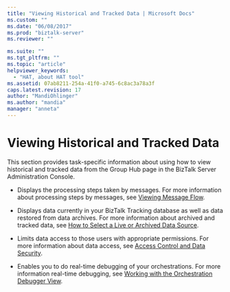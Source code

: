 ```yaml
---
title: "Viewing Historical and Tracked Data | Microsoft Docs"
ms.custom: ""
ms.date: "06/08/2017"
ms.prod: "biztalk-server"
ms.reviewer: ""

ms.suite: ""
ms.tgt_pltfrm: ""
ms.topic: "article"
helpviewer_keywords: 
  - "HAT, about HAT tool"
ms.assetid: 07ab8211-254a-41f0-a745-6c8ac3a78a3f
caps.latest.revision: 17
author: "MandiOhlinger"
ms.author: "mandia"
manager: "anneta"
---
```

# Viewing Historical and Tracked Data
This section provides task-specific information about using how to view historical and tracked data from the Group Hub page in the BizTalk Server Administration Console.  
  
-   Displays the processing steps taken by messages. For more information about processing steps by messages, see [Viewing Message Flow](../core/viewing-message-flow.md).  
  
-   Displays data currently in your BizTalk Tracking database as well as data restored from data archives. For more information about archived and tracked data, see [How to Select a Live or Archived Data Source](../core/how-to-select-a-live-or-archived-data-source.md).  
  
-   Limits data access to those users with appropriate permissions. For more information about data access, see [Access Control and Data Security](../core/access-control-and-data-security.md).  
  
-   Enables you to do real-time debugging of your orchestrations. For more information real-time debugging, see [Working with the Orchestration Debugger View](../core/working-with-the-orchestration-debugger-view.md).